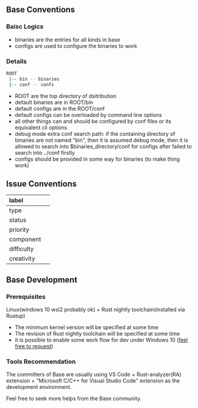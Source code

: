 ## Base Conventions

### Baisc Logics

* binaries are the entries for all kinds in base
* configs are used to configure the binaries to work 

### Details

```bash
ROOT
 |-- bin -- binaries
 |-- conf -- confs
```

* ROOT are the top directory of dsitribution  
* default binaries are in ROOT/bin
* default configs are in the ROOT/conf
* default configs can be overloaded by command line options
* all other things can and should be configured by conf files or its equivalent cli options
* debug mode extra conf search path: if the containing directory of binaries are not named "bin", then it is assumed debug mode, then it is allowed to search into $binaries_directory/conf for configs after failed to search into ../conf firstly
* configs should be provided in some way for binaries (to make thing work)


## Issue Conventions

| label | |
|:--|:--|
|type | |
|status| | 
|priority| | 
|component| |
|difficulty| | 
|creativity| |


## Base Development

### Prerequisites

Linux(windows 10 wsl2 probably ok) + Rust nightly toolchain(installed via Rustup)

* The minimum kernel version will be specified at some time
* The revision of Rust nightly toolchain will be specified at some time
* it is possible to enable some work flow for dev under Windows 10 ([feel free to request](issues))

### Tools Recommendation

The committers of Base are usually using VS Code + Rust-analyzer(RA) extension + "Microsoft C/C++ for Visual Studio Code" extension as the development environment.

Feel free to seek more helps from the Base community.
